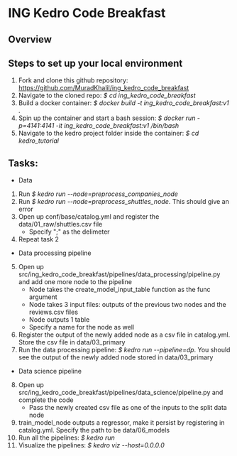 # ING Kedro Code Breakfast

## Overview


## Steps to set up your local environment

1. Fork and clone this github repository: https://github.com/MuradKhalil/ing_kedro_code_breakfast
2. Navigate to the cloned repo: *$ cd ing_kedro_code_breakfast*
3. Build a docker container: *$ docker build -t ing_kedro_code_breakfast:v1 .*
4. Spin up the container and start a bash session: *$ docker run -p=4141:4141 -it ing_kedro_code_breakfast:v1  /bin/bash*
5. Navigate to the kedro project folder inside the container: *$ cd kedro_tutorial*

## Tasks:
- Data
1. Run *$ kedro run --node=preprocess_companies_node*
2. Run *$ kedro run --node=preprocess_shuttles_node*. This should give an error
3. Open up conf/base/catalog.yml and register the data/01_raw/shuttles.csv file
    - Specify ";" as the delimeter
4. Repeat task 2

- Data processing pipeline
5. Open up src/ing_kedro_code_breakfast/pipelines/data_processing/pipeline.py and add one more node to the pipeline
    - Node takes the create_model_input_table function as the func argument
    - Node takes 3 input files: outputs of the previous two nodes and the reviews.csv files
    - Node outputs 1 table
    - Specify a name for the node as well
6. Register the output of the newly added node as a csv file in catalog.yml. Store the csv file in data/03_primary
7. Run the data processing pipeline: *$ kedro run --pipeline=dp*. You should see the output of the newly added node stored in data/03_primary

- Data science pipeline
8. Open up src/ing_kedro_code_breakfast/pipelines/data_science/pipeline.py and complete the code
    - Pass the newly created csv file as one of the inputs to the split data node
9. train_model_node outputs a regressor, make it persist by registering in catalog.yml. Specify the path to be data/06_models
10. Run all the pipelines: *$ kedro run*
11. Visualize the pipelines: *$ kedro viz --host=0.0.0.0*